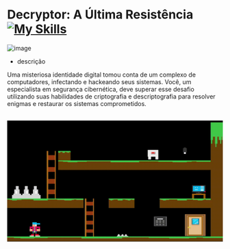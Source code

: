 # Decryptor: A Última Resistência [![My Skills](https://skillicons.dev/icons?i=gamemakerstudio&perline=9)](https://skillicons.dev)

![image](https://github.com/user-attachments/assets/c57ac76b-0036-429f-9c80-7fa80c142d63)

- descrição
<p>
  Uma misteriosa identidade digital tomou conta de um complexo de computadores, infectando e hackeando seus sistemas. Você, um especialista em segurança cibernética, deve superar esse desafio utilizando suas habilidades de criptografia e descriptografia para resolver enigmas e restaurar os sistemas comprometidos.
</p>
<br>


<img src="https://github.com/Otto-Samuel/SeriousGame/blob/main/imgs/Grava%C3%A7%C3%A3o-de-Tela-2024-12-02-091021.gif"/>
